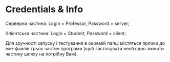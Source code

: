 # Credentials & Info

Серверна частина: 
Login = Professor, 
Password = server;

Клієнтська частина: 
Login = Student, 
Password = client;

Для зручності запуску і тестування в окремій папці містяться ярлики до exe-файлів трьох частин програми (щоб застосувати необхідно змінити частину шляху на потрібну Вам).
